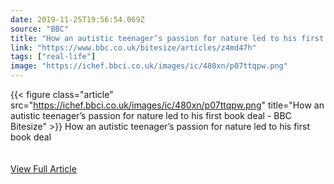 ```yaml
---
date: 2019-11-25T19:56:54.069Z 
source: "BBC" 
title: "How an autistic teenager’s passion for nature led to his first book deal - BBC Bitesize" 
link: "https://www.bbc.co.uk/bitesize/articles/z4md47h" 
tags: ["real-life"]
image: "https://ichef.bbci.co.uk/images/ic/480xn/p07ttqpw.png" 
---
```

{{< figure class="article" src="https://ichef.bbci.co.uk/images/ic/480xn/p07ttqpw.png" title="How an autistic teenager’s passion for nature led to his first book deal - BBC Bitesize" >}}
How an autistic teenager’s passion for nature led to his first book deal
<br/><br/><br/>
<a href='https://www.bbc.co.uk/bitesize/articles/z4md47h' class='btn' target='_blank'>View Full Article</a>
